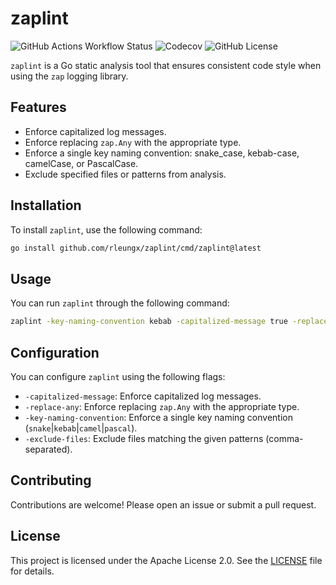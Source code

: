 # zaplint

![GitHub Actions Workflow Status](https://img.shields.io/github/actions/workflow/status/rleungx/zaplint/go.yml)
![Codecov](https://img.shields.io/codecov/c/github/rleungx/zaplint)
![GitHub License](https://img.shields.io/github/license/rleungx/zaplint)

`zaplint` is a Go static analysis tool that ensures consistent code style when using the `zap` logging library.

## Features

- Enforce capitalized log messages.
- Enforce replacing `zap.Any` with the appropriate type.
- Enforce a single key naming convention: snake_case, kebab-case, camelCase, or PascalCase.
- Exclude specified files or patterns from analysis.

## Installation

To install `zaplint`, use the following command:

```sh
go install github.com/rleungx/zaplint/cmd/zaplint@latest
```

## Usage

You can run `zaplint` through the following command: 

```sh
zaplint -key-naming-convention kebab -capitalized-message true -replace-any true ./...
```

## Configuration

You can configure `zaplint` using the following flags:

- `-capitalized-message`: Enforce capitalized log messages.
- `-replace-any`: Enforce replacing `zap.Any` with the appropriate type.
- `-key-naming-convention`: Enforce a single key naming convention (`snake`|`kebab`|`camel`|`pascal`).
- `-exclude-files`: Exclude files matching the given patterns (comma-separated).

## Contributing
Contributions are welcome! Please open an issue or submit a pull request.

## License
This project is licensed under the Apache License 2.0. See the [LICENSE](./LICENSE) file for details.
